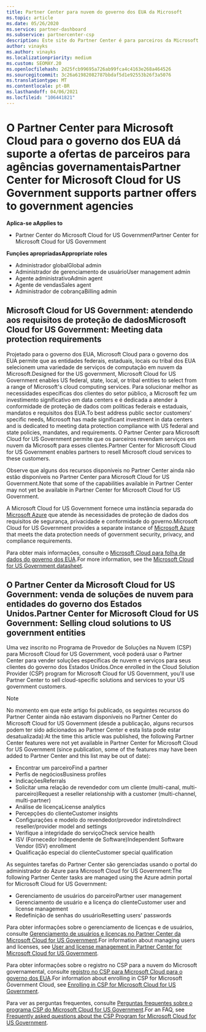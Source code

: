 ```yaml
---
title: Partner Center para nuvem do governo dos EUA da Microsoft
ms.topic: article
ms.date: 05/26/2020
ms.service: partner-dashboard
ms.subservice: partnercenter-csp
description: Este site do Partner Center é para parceiros da Microsoft que oferecem soluções de nuvem da Microsoft para clientes que trabalham com agências governamentais na Estados Unidos.
author: vinayks
ms.author: vinayks
ms.localizationpriority: medium
ms.custom: SEOMAY.20
ms.openlocfilehash: 2d25fcb99695a726ab99fca4c4163e268a464526
ms.sourcegitcommit: 3c26a61982082787bbdaf5d1e92553b26f3a5076
ms.translationtype: MT
ms.contentlocale: pt-BR
ms.lasthandoff: 04/06/2021
ms.locfileid: "106441821"
---
```

# <a name="partner-center-for-microsoft-cloud-for-us-government-supports-partner-offers-to-government-agencies"></a><span data-ttu-id="0ab6f-103">O Partner Center para Microsoft Cloud para o governo dos EUA dá suporte a ofertas de parceiros para agências governamentais</span><span class="sxs-lookup"><span data-stu-id="0ab6f-103">Partner Center for Microsoft Cloud for US Government supports partner offers to government agencies</span></span>

<span data-ttu-id="0ab6f-104">**Aplica-se a**</span><span class="sxs-lookup"><span data-stu-id="0ab6f-104">**Applies to**</span></span>

- <span data-ttu-id="0ab6f-105">Partner Center do Microsoft Cloud for US Government</span><span class="sxs-lookup"><span data-stu-id="0ab6f-105">Partner Center for Microsoft Cloud for US Government</span></span>

<span data-ttu-id="0ab6f-106">**Funções apropriadas**</span><span class="sxs-lookup"><span data-stu-id="0ab6f-106">**Appropriate roles**</span></span>

- <span data-ttu-id="0ab6f-107">Administrador global</span><span class="sxs-lookup"><span data-stu-id="0ab6f-107">Global admin</span></span>
- <span data-ttu-id="0ab6f-108">Administrador de gerenciamento de usuário</span><span class="sxs-lookup"><span data-stu-id="0ab6f-108">User management admin</span></span>
- <span data-ttu-id="0ab6f-109">Agente administrativo</span><span class="sxs-lookup"><span data-stu-id="0ab6f-109">Admin agent</span></span>
- <span data-ttu-id="0ab6f-110">Agente de vendas</span><span class="sxs-lookup"><span data-stu-id="0ab6f-110">Sales agent</span></span>
- <span data-ttu-id="0ab6f-111">Administrador de cobrança</span><span class="sxs-lookup"><span data-stu-id="0ab6f-111">Billing admin</span></span>

## <a name="microsoft-cloud-for-us-government-meeting-data-protection-requirements"></a><span data-ttu-id="0ab6f-112">Microsoft Cloud for US Government: atendendo aos requisitos de proteção de dados</span><span class="sxs-lookup"><span data-stu-id="0ab6f-112">Microsoft Cloud for US Government: Meeting data protection requirements</span></span>

<span data-ttu-id="0ab6f-113">Projetado para o governo dos EUA, Microsoft Cloud para o governo dos EUA permite que as entidades federais, estaduais, locais ou tribal dos EUA selecionem uma variedade de serviços de computação em nuvem da Microsoft.</span><span class="sxs-lookup"><span data-stu-id="0ab6f-113">Designed for the US government, Microsoft Cloud for US Government enables US federal, state, local, or tribal entities to select from a range of Microsoft's cloud computing services.</span></span> <span data-ttu-id="0ab6f-114">Para solucionar melhor as necessidades específicas dos clientes do setor público, a Microsoft fez um investimento significativo em data centers e é dedicada a atender à conformidade de proteção de dados com políticas federais e estaduais, mandatos e requisitos dos EUA.</span><span class="sxs-lookup"><span data-stu-id="0ab6f-114">To best address public sector customers' specific needs, Microsoft has made significant investment in data centers and is dedicated to meeting data protection compliance with US federal and state policies, mandates, and requirements.</span></span> <span data-ttu-id="0ab6f-115">O Partner Center para Microsoft Cloud for US Government permite que os parceiros revendam serviços em nuvem da Microsoft para esses clientes.</span><span class="sxs-lookup"><span data-stu-id="0ab6f-115">Partner Center for Microsoft Cloud for US Government enables partners to resell Microsoft cloud services to these customers.</span></span>

<span data-ttu-id="0ab6f-116">Observe que alguns dos recursos disponíveis no Partner Center ainda não estão disponíveis no Partner Center para Microsoft Cloud for US Government.</span><span class="sxs-lookup"><span data-stu-id="0ab6f-116">Note that some of the capabilities available in Partner Center may not yet be available in Partner Center for Microsoft Cloud for US Government.</span></span>

<span data-ttu-id="0ab6f-117">A Microsoft Cloud for US Government fornece uma instância separada do [Microsoft Azure](https://azure.microsoft.com/overview/clouds/government/) que atende às necessidades de proteção de dados dos requisitos de segurança, privacidade e conformidade do governo.</span><span class="sxs-lookup"><span data-stu-id="0ab6f-117">Microsoft Cloud for US Government provides a separate instance of [Microsoft Azure](https://azure.microsoft.com/overview/clouds/government/) that meets the data protection needs of government security, privacy, and compliance requirements.</span></span> 

<span data-ttu-id="0ab6f-118">Para obter mais informações, consulte o [Microsoft Cloud para folha de dados do governo dos EUA](https://download.microsoft.com/download/C/9/C/C9CA3002-DFC4-4ADA-841F-DF42AEC042FB/Microsoft_Azure_Government_Datasheet_EN_US.PDF).</span><span class="sxs-lookup"><span data-stu-id="0ab6f-118">For more information, see the [Microsoft Cloud for US Government datasheet](https://download.microsoft.com/download/C/9/C/C9CA3002-DFC4-4ADA-841F-DF42AEC042FB/Microsoft_Azure_Government_Datasheet_EN_US.PDF).</span></span>

## <a name="partner-center-for-microsoft-cloud-for-us-government-selling-cloud-solutions-to-us-government-entities"></a><span data-ttu-id="0ab6f-119">O Partner Center da Microsoft Cloud for US Government: venda de soluções de nuvem para entidades do governo dos Estados Unidos.</span><span class="sxs-lookup"><span data-stu-id="0ab6f-119">Partner Center for Microsoft Cloud for US Government: Selling cloud solutions to US government entities</span></span>

<span data-ttu-id="0ab6f-120">Uma vez inscrito no Programa de Provedor de Soluções na Nuvem (CSP) para Microsoft Cloud for US Government, você poderá usar o Partner Center para vender soluções específicas de nuvem e serviços para seus clientes do governo dos Estados Unidos.</span><span class="sxs-lookup"><span data-stu-id="0ab6f-120">Once enrolled in the Cloud Solution Provider (CSP) program for Microsoft Cloud for US Government, you'll use Partner Center to sell cloud-specific solutions and services to your US government customers.</span></span> 

> [!NOTE]  
> <span data-ttu-id="0ab6f-121">No momento em que este artigo foi publicado, os seguintes recursos do Partner Center ainda não estavam disponíveis no Partner Center do Microsoft Cloud for US Government (desde a publicação, alguns recursos podem ter sido adicionados ao Partner Center e esta lista pode estar desatualizada):</span><span class="sxs-lookup"><span data-stu-id="0ab6f-121">At the time this article was published, the following Partner Center features were not yet available in Partner Center for Microsoft Cloud for US Government (since publication, some of the features may have been added to Partner Center and this list may be out of date):</span></span>

- <span data-ttu-id="0ab6f-122">Encontrar um parceiro</span><span class="sxs-lookup"><span data-stu-id="0ab6f-122">Find a partner</span></span>
- <span data-ttu-id="0ab6f-123">Perfis de negócios</span><span class="sxs-lookup"><span data-stu-id="0ab6f-123">Business profiles</span></span>
- <span data-ttu-id="0ab6f-124">Indicações</span><span class="sxs-lookup"><span data-stu-id="0ab6f-124">Referrals</span></span>
- <span data-ttu-id="0ab6f-125">Solicitar uma relação de revendedor com um cliente (multi-canal, multi-parceiro)</span><span class="sxs-lookup"><span data-stu-id="0ab6f-125">Request a reseller relationship with a customer (multi-channel, multi-partner)</span></span>
- <span data-ttu-id="0ab6f-126">Análise de licença</span><span class="sxs-lookup"><span data-stu-id="0ab6f-126">License analytics</span></span>
- <span data-ttu-id="0ab6f-127">Percepções do cliente</span><span class="sxs-lookup"><span data-stu-id="0ab6f-127">Customer insights</span></span>
- <span data-ttu-id="0ab6f-128">Configurações e modelo do revendedor/provedor indireto</span><span class="sxs-lookup"><span data-stu-id="0ab6f-128">Indirect reseller/provider model and settings</span></span>
- <span data-ttu-id="0ab6f-129">Verifique a integridade do serviço</span><span class="sxs-lookup"><span data-stu-id="0ab6f-129">Check service health</span></span>
- <span data-ttu-id="0ab6f-130">ISV (Fornecedor Independente de Software)</span><span class="sxs-lookup"><span data-stu-id="0ab6f-130">Independent Software Vendor (ISV) enrollment</span></span>
- <span data-ttu-id="0ab6f-131">Qualificação especial do cliente</span><span class="sxs-lookup"><span data-stu-id="0ab6f-131">Customer special qualification</span></span>

<span data-ttu-id="0ab6f-132">As seguintes tarefas do Partner Center são gerenciadas usando o portal do administrador do Azure para Microsoft Cloud for US Government:</span><span class="sxs-lookup"><span data-stu-id="0ab6f-132">The following Partner Center tasks are managed using the Azure admin portal for Microsoft Cloud for US Government:</span></span> 

- <span data-ttu-id="0ab6f-133">Gerenciamento de usuários do parceiro</span><span class="sxs-lookup"><span data-stu-id="0ab6f-133">Partner user management</span></span>
- <span data-ttu-id="0ab6f-134">Gerenciamento de usuário e a licença do cliente</span><span class="sxs-lookup"><span data-stu-id="0ab6f-134">Customer user and license management</span></span>
- <span data-ttu-id="0ab6f-135">Redefinição de senhas do usuário</span><span class="sxs-lookup"><span data-stu-id="0ab6f-135">Resetting users' passwords</span></span>

<span data-ttu-id="0ab6f-136">Para obter informações sobre o gerenciamento de licenças e de usuários, consulte [Gerenciamento de usuários e licenças no Partner Center da Microsoft Cloud for US Government](user-management-in-partner-center-for-microsoft-us-govt-cloud.md).</span><span class="sxs-lookup"><span data-stu-id="0ab6f-136">For information about managing users and licenses, see [User and license management in Partner Center for Microsoft Cloud for US Government](user-management-in-partner-center-for-microsoft-us-govt-cloud.md).</span></span>

<span data-ttu-id="0ab6f-137">Para obter informações sobre o registro no CSP para a nuvem do Microsoft governamental, consulte [registro no CSP para Microsoft Cloud para o governo dos EUA](enroll-in-csp-for-microsoft-us-govt-cloud.md).</span><span class="sxs-lookup"><span data-stu-id="0ab6f-137">For information about enrolling in CSP for Microsoft Government Cloud, see [Enrolling in CSP for Microsoft Cloud for US Government](enroll-in-csp-for-microsoft-us-govt-cloud.md).</span></span>

<span data-ttu-id="0ab6f-138">Para ver as perguntas frequentes, consulte [Perguntas frequentes sobre o programa CSP do Microsoft Cloud for US Government](faq-for-us-govt-cloud.md).</span><span class="sxs-lookup"><span data-stu-id="0ab6f-138">For an FAQ, see [Frequently asked questions about the CSP Program for Microsoft Cloud for US Government](faq-for-us-govt-cloud.md).</span></span>
